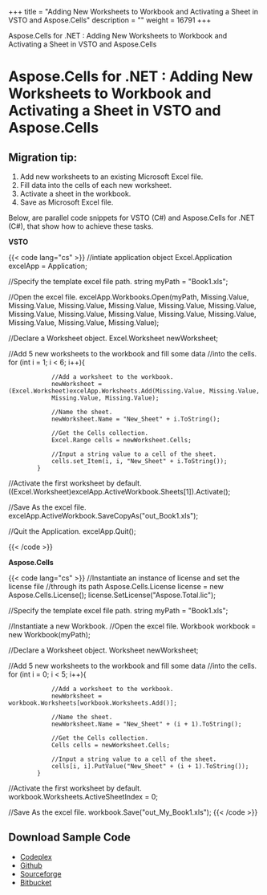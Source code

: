 +++
title = "Adding New Worksheets to Workbook and Activating a Sheet in VSTO and Aspose.Cells" 
description = "" 
weight = 16791 
+++

Aspose.Cells for .NET : Adding New Worksheets to Workbook and Activating a Sheet in VSTO and Aspose.Cells  

# Aspose.Cells for .NET : Adding New Worksheets to Workbook and Activating a Sheet in VSTO and Aspose.Cells


## Migration tip:

1.  Add new worksheets to an existing Microsoft Excel file.
2.  Fill data into the cells of each new worksheet.
3.  Activate a sheet in the workbook.
4.  Save as Microsoft Excel file.

Below, are parallel code snippets for VSTO (C#) and Aspose.Cells for .NET (C#), that show how to achieve these tasks.

**VSTO**

{{< code lang="cs" >}}
//intiate application object
Excel.Application excelApp = Application;

//Specify the template excel file path.
string myPath = "Book1.xls";

//Open the excel file.
excelApp.Workbooks.Open(myPath, Missing.Value, Missing.Value,
Missing.Value, Missing.Value,
Missing.Value, Missing.Value,
Missing.Value, Missing.Value,
Missing.Value, Missing.Value,
Missing.Value, Missing.Value,
Missing.Value, Missing.Value);

//Declare a Worksheet object.
Excel.Worksheet newWorksheet;

//Add 5 new worksheets to the workbook and fill some data
//into the cells.
for (int i = 1; i < 6; i++){

                //Add a worksheet to the workbook.
                newWorksheet = (Excel.Worksheet)excelApp.Worksheets.Add(Missing.Value, Missing.Value,
                Missing.Value, Missing.Value);

                //Name the sheet.
                newWorksheet.Name = "New_Sheet" + i.ToString();

                //Get the Cells collection.
                Excel.Range cells = newWorksheet.Cells;

                //Input a string value to a cell of the sheet.
                cells.set_Item(i, i, "New_Sheet" + i.ToString());
            }

//Activate the first worksheet by default.
((Excel.Worksheet)excelApp.ActiveWorkbook.Sheets[1]).Activate();

//Save As the excel file.
excelApp.ActiveWorkbook.SaveCopyAs("out_Book1.xls");

//Quit the Application.
excelApp.Quit();


{{< /code >}}

**Aspose.Cells**

{{< code lang="cs" >}}
//Instantiate an instance of license and set the license file
//through its path
Aspose.Cells.License license = new Aspose.Cells.License();
license.SetLicense("Aspose.Total.lic");

//Specify the template excel file path.
string myPath = "Book1.xls";

//Instantiate a new Workbook.
//Open the excel file.
Workbook workbook = new Workbook(myPath);

//Declare a Worksheet object.
Worksheet newWorksheet;

//Add 5 new worksheets to the workbook and fill some data
//into the cells.
for (int i = 0; i < 5; i++){

                //Add a worksheet to the workbook.
                newWorksheet = workbook.Worksheets[workbook.Worksheets.Add()];

                //Name the sheet.
                newWorksheet.Name = "New_Sheet" + (i + 1).ToString();

                //Get the Cells collection.
                Cells cells = newWorksheet.Cells;

                //Input a string value to a cell of the sheet.
                cells[i, i].PutValue("New_Sheet" + (i + 1).ToString());
            }

//Activate the first worksheet by default.
workbook.Worksheets.ActiveSheetIndex = 0;

//Save As the excel file.
workbook.Save("out_My_Book1.xls");
{{< /code >}}

## Download Sample Code

*   [Codeplex](https://asposevsto.codeplex.com/downloads/get/1459772)
*   [Github](https://github.com/asposemarketplace/Aspose_for_VSTO/releases/download/Aspose.Cells1.1/Adding.New.Worksheets.to.Workbook.and.Activating.a.Sheet.Aspose.Cells.zip)
*   [Sourceforge](http://goo.gl/tLdAKr)
*   [Bitbucket](https://bitbucket.org/asposemarketplace/aspose-for-vsto/downloads/Adding%20New%20Worksheets%20to%20Workbook%20and%20Activating%20a%20Sheet%20(Aspose.Cells).zip)

